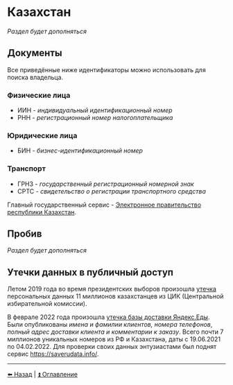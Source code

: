 # Казахстан

*Раздел будет дополняться*

## Документы

Все приведённые ниже идентификаторы можно использовать для поиска владельца.

### Физические лица
- ИИН - *индивидуальный идентификационный номер*
- РНН - *регистрационный номер налогоплательщика*

### Юридические лица
- БИН - *бизнес-идентификационный номер*

### Транспорт
- ГРНЗ - *государственный регистрационный номерной знак*
- СРТС - *свидетельство о регистрации транспортного средства*

Главный государственный сервис - [Электронное правительство республики Казахстан](https://egov.kz/).

## Пробив

*Раздел будет дополняться*

## Утечки данных в публичный доступ

Летом 2019 года во время президентских выборов произошла
[утечка](https://www.facebook.com/cyberseckz/photos/a.1721444308083307/2450405611853836)
персональных данных 11 миллионов казахстанцев из ЦИК (Центральной избирательной комиссии).

В феврале 2022 года произошла [утечка базы доставки Яндекс.Еды](https://habr.com/ru/news/t/654039/).
Были опубликованы _имена и фамилии клиентов, номера телефонов_,
_полный адрес доставки клиента и комментарии к заказу_.
Всего почти 7 миллионов уникальных номеров из РФ и Казахстана, даты с 19.06.2021 по 04.02.2022.
Для проверки своих данных энтузиастами был поднят сервис https://saverudata.info/.

---

[⬅️ Назад](./ukraine.md) | [⏫ Оглавление](../README.md)
